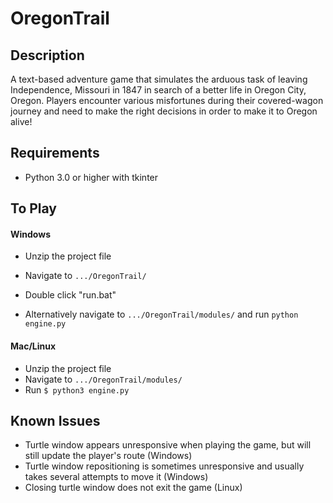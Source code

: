 # OregonTrail

## Description
A text-based adventure game that simulates the arduous task of leaving Independence, Missouri in 1847 in search of a better life in Oregon City, Oregon.  Players encounter various misfortunes during their covered-wagon journey and need to make the right decisions in order to make it to Oregon alive!

## Requirements
- Python 3.0 or higher with tkinter

## To Play
#### Windows
- Unzip the project file
- Navigate to `.../OregonTrail/`
- Double click "run.bat"

- Alternatively navigate to `.../OregonTrail/modules/` and run `python engine.py`

#### Mac/Linux
- Unzip the project file
- Navigate to `.../OregonTrail/modules/`
- Run `$ python3 engine.py`

## Known Issues
- Turtle window appears unresponsive when playing the game, but will still update the player's route (Windows)
- Turtle window repositioning is sometimes unresponsive and usually takes several attempts to move it (Windows)
- Closing turtle window does not exit the game (Linux)
